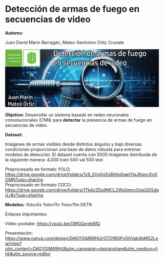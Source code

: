 # **Detección de armas de fuego en secuencias de video**

**Autores:**

Juan David Marin Barragán, Mateo Gerónimo Ortiz Cruzate

![ia2banner.jpg](https://github.com/jdavidmb/DetectGun/blob/main/ia2banner2.jpg)


**Objetivo:** Desarrollar un sistema basado en redes neuronales convolucionales (CNN) para **detectar** la presencia de armas de fuego en secuencias de vídeo.

**Dataset:** 

Imágenes de armas visibles desde distintos ángulos y bajo diversas condiciones proporcionan una base de datos robusta para entrenar modelos de detección.
El dataset cuenta con 5000 imágenes distribuida de la siguiente manera:
    4,000 train
    500 val
    500 test

Preprocesado en formato YOLO:
    https://drive.google.com/drive/folders/1zS_5Vx0g1U8hKqSgetYigJKqncXvGOMN?usp=sharing  
Preprocesado en formato COCO:
    https://drive.google.com/drive/folders/1Tk4zZDu9MCL2WsSemcOsqi2DSdqrLr8v?usp=sharing

**Modelos:** 
    Yolov5s
    Yolov11n
    Yolov11m
    DETR

Enlaces importantes:  

Video youtube: https://youtu.be/O8f0QxrebMQ  
    
Presentación: https://www.canva.com/design/DAGYGiM89HU/rSTDf8GPvG0VakAbMS2Low/view?utm_content=DAGYGiM89HU&utm_campaign=designshare&utm_medium=link&utm_source=editor
